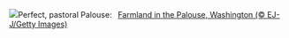 ![](https://www.bing.com/th?id=OHR.PalouseHills_EN-US1737990003_UHD.jpg&w=1000)Perfect, pastoral Palouse:&nbsp;&ensp;[Farmland in the Palouse, Washington (© EJ-J/Getty Images)](https://www.bing.com/th?id=OHR.PalouseHills_EN-US1737990003_UHD.jpg)
<br><br/>
